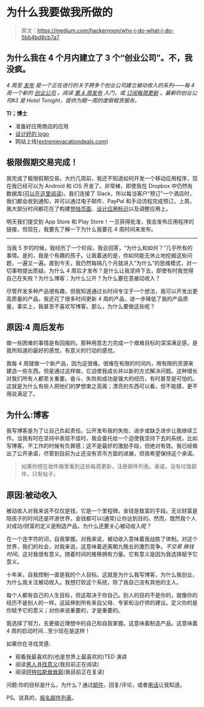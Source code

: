 # 为什么我要做我所做的

> 原文：<https://medium.com/hackernoon/why-i-do-what-i-do-5bb4bd8cb7a7>

## 为什么我在 4 个月内建立了 3 个“创业公司”。不，我没疯。

*4 周至* [*发布*](https://hackernoon.com/tagged/launch) *是一个正在进行的关于跨多个创业公司建立被动收入的系列——每 4 周一个新的* [*创业公司*](https://hackernoon.com/tagged/startup) *。阅读* [*第 4 周发布*](http://4weekstolaunch.com/4-weeks-to-launchlaunch/) *入门，或* [*订阅每周更新*](http://4weekstolaunch.com/newsletter/) *。最新的创业公司#3 是 Hotel Tonight，提供为期一周的度假租赁服务。*

**Tl；博士**

*   准备好应用商店的应用
*   [设计好的 logo](https://dribbble.com/shots/3505810-Extreme-Vacation-Deals-Logo)
*   网站上线([extremevacationdeals.com](http://extremevacationdeals.com/))

## 极限假期交易完成！

我完成了极限假期交易。大约几周前，我还不知道如何开发一个移动应用程序，现在我已经可以为 Android 和 iOS 开发了。非常棒，即使我在 Dropbox 中仍然有数据库([可以在这里阅读](http://4weekstolaunch.com/startup-3-week-3-the-blitzkrieg/))。我们连接了 Slack，所以每当客户“预订”一个酒店时，我们都会收到通知，并可以通过电子邮件、PayPal 和手动流程完成预订。上周，我大部分时间都花在了构建[登陆页面](http://extremevacationdeals.com/)、[设计应用标识](https://dribbble.com/shots/3505810-Extreme-Vacation-Deals-Logo)以及调整应用上。

明天我们提交到 App Store 和 Play Store！一旦获得批准，我会发布应用程序的链接，但现在，我要先了解一下为什么我要花 4 周时间来发布。

*******

当我 5 岁的时候，我经历了一个阶段，我会回答，“为什么和如何？”几乎所有的事情。是的，我是个有趣的孩子。让我着迷的是，你如何能无休止地挖掘这些问题，一遍又一遍。直到今天，我仍然每隔几个月就进入“为什么”的思维模式，对一切事物提出质疑。为什么 4 周后才发布？是什么让我坚持下去，即使有时我觉得自己在失败？为什么博客；为什么公开？为什么要在意被动收入？

尽管开发多种产品很有趣，但我知道通过长时间专注于一个想法，我可以开发出更高质量的产品。我还花了很多时间更新 4 周的产品，进一步降低了我的产品质量。事实上，我甚至不喜欢写博客。那么，为什么要做这些呢？

## 原因:4 周后发布

做一些困难的事情是有回报的。那种用意志力完成一个艰难目标的深深满足感，是我所知道的最好的感觉。有意义的行动的感觉。

我每 4 周就做一个新产品，因为这很难。很难在有限的时间内，用有限的资源来建造一些东西。但是通过这样做，它迫使我成长并以新的方式解决问题。这种增长对我们所有人都至关重要。奋斗、失败和成功是强大的经历，有时甚至是可怕的。这就是为什么有些人把他们的梦想束之高阁；漂亮的东西可以看，但不能摸，更不用说满足了。

## 为什么:博客

我写博客是为了让自己负起责任。公开发布我的失败、进步或缺乏进步让我继续工作。当我有时在坚持中表现不佳时，我会委托给一个迫使我坚持下去的系统，比如写博客。不工作的时候有负罪感；这不是最好的激励手段，但绝对有效。我已经做出了公开承诺，尽管到目前为止还没有货币方面的进展，但我希望保持这个承诺。

> 如果你想在收件箱里看到这些每周更新，注册邮件列表。承诺，没有垃圾邮件，只有帖子。

## 原因:被动收入

被动收入对我来说不仅仅是钱，它是一个里程碑。金钱是致富的手段。无论财富是陪孩子的时间还是环游世界，金钱都可以(通常)让你达到目的。然而，既然我个人对成功/财富的定义是制造产品，为什么还要关心被动收入呢？

在一个连字符的词，自我掌握。对我来说，被动收入意味着我战胜了体制。对这个世界，我们的社会，对我来说，这意味着逃离朝九晚五的激烈竞争。*不交易* *换钱时间*。这对我很有意义。随着时间的推移拥有力量。它有意义是因为我选择赋予它意义。

十年来，自我控制一直是我的个人目标。这就是为什么我写博客，为什么我创业，为什么我关注被动收入。我想打败这个系统，除了我自己没有其他的主人。

每个人都有自己的人生目标，但这取决于你自己。别人的目的不是你的，就像你的经历不是别人的一样。这延伸到所有来自父母、专家和治疗师的建议。定义你的是你赋予它的意义；对你来说重要的，才是重要的。

我选择了努力，去更接近理想中的自己和自我掌握。这意味着制造产品。这意味着 4 周的启动时间…至少现在是这样！

如果你在寻找灵感:

*   观看我最喜欢的(也是世界上最喜欢的)TED 演讲
*   阅读[男人寻找意义](https://www.amazon.com/dp/B009U9S6FI/ref=dp-kindle-redirect?_encoding=UTF8&btkr=1)(我目前正在阅读)
*   阅读[阿特拉斯耸耸肩](https://en.wikipedia.org/wiki/Atlas_Shrugged)(我目前正在复读)

问题:你的目标是什么，为什么？通过[邮件](mailto:elijah@4weekstolaunch.com)，回复/评论，或者[电话](https://calendly.com/elijahmurray-1)让我知道。

PS。说真的，[报名邮件列表](http://4weekstolaunch.com/newsletter/)。